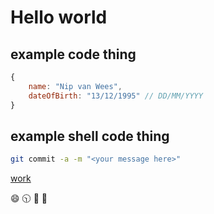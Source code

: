 # Hello world

## example code thing

```js
{
    name: "Nip van Wees",
    dateOfBirth: "13/12/1995" // DD/MM/YYYY
}
```

## example shell code thing

```sh
git commit -a -m "<your message here>"
```

[work](https://todos.dmn327.nl)

😄 🕥 🐺 🍎
